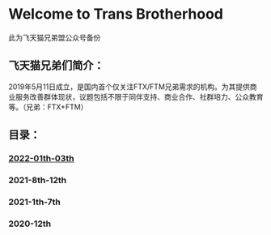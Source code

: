 # Welcome to Trans Brotherhood

此为飞天猫兄弟盟公众号备份

## 飞天猫兄弟们简介：

2019年5月11日成立，是国内首个仅关注FTX/FTM兄弟需求的机构。为其提供商业服务改善群体现状，议题包括不限于同伴支持、商业合作、社群培力、公众教育等。（兄弟：FTX+FTM）

## 目录：

### [2022-01th-03th](https://github.com/FTMMaoGe/2020-12th.git)

### 2021-8th-12th

### 2021-1th-7th

### 2020-12th
